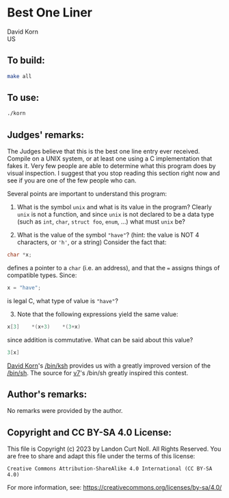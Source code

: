 # Best One Liner

David Korn\
US


## To build:

```sh
make all
```


## To use:

```sh
./korn
```


## Judges' remarks:

The Judges believe that this is the best one line entry ever received.
Compile on a UNIX system, or at least one using a C implementation that
fakes it.  Very few people are able to determine what this program
does by visual inspection.  I suggest that you stop reading this
section right now and see if you are one of the few people who can.

Several points are important to understand this program:

1. What is the symbol `unix` and what is its value in the program?  Clearly
`unix` is not a function, and since `unix` is not declared to be a data type
(such as `int`, `char`, `struct foo`, `enum`, ...) what must `unix` be?

2. What is the value of the symbol `"have"`?  (hint: the value is NOT 4
characters, or `'h'`, or a string)  Consider the fact that:

```c
char *x;
```

defines a pointer to a `char` (i.e. an address), and that the `=` assigns
things of compatible types.  Since:

```c
x = "have";
```

is legal C, what type of value is `"have"`?

3. Note that the following expressions yield the same value:

```c
x[3]	*(x+3)	  *(3+x)
```

since addition is commutative.  What can be said about this value?

```c
3[x]
```

[David
Korn](https://news.slashdot.org/story/01/02/06/2030205/david-korn-tells-all)'s
[/bin/ksh](https://en.wikipedia.org/wiki/KornShell) provides us with a greatly
improved version of the [/bin/sh](https://en.wikipedia.org/wiki/Bourne_shell).
The source for [v7](https://en.wikipedia.org/wiki/Version_7_Unix)'s /bin/sh
greatly inspired this contest.


## Author's remarks:

No remarks were provided by the author.


## Copyright and CC BY-SA 4.0 License:

This file is Copyright (c) 2023 by Landon Curt Noll.  All Rights Reserved.
You are free to share and adapt this file under the terms of this license:

    Creative Commons Attribution-ShareAlike 4.0 International (CC BY-SA 4.0)

For more information, see: https://creativecommons.org/licenses/by-sa/4.0/
